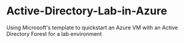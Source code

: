 # Active-Directory-Lab-in-Azure
Using Microsoft's template to quickstart an Azure VM with an Active Directory Forest for a lab environment
